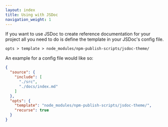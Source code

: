 ```yaml
---
layout: index
title: Using with JSDoc
navigation_weight: 1
---
```


If you want to use JSDoc to create reference documentation for your project
all you need to do is define the template in your JSDoc's config file.

    opts > template > node_modules/npm-publish-scripts/jsdoc-theme/

An example for a config file would like so:

```json
{
  "source": {
    "include": [
      "./src",
      "./docs/index.md"
    ]
  },
  "opts": {
    "template": "node_modules/npm-publish-scripts/jsdoc-theme/",
    "recurse": true
  }
}
```
